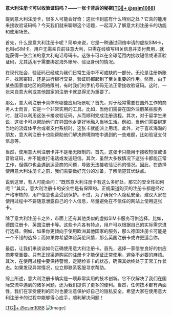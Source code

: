 **意大利注册卡可以收验证码吗？——一张卡背后的秘密[[TG💪+ @esim1088](https://t.me/s/esim1088)]**

提到意大利注册卡，很多人可能会好奇：这张卡到底有什么特别之处？它真的能用来接收验证码吗？今天我们就来聊聊这个话题，一起深入了解意大利注册卡的功能和使用场景。

首先，什么是意大利注册卡呢？简单来说，它是一种通过网络申请的虚拟SIM卡，也叫eSIM卡。用户无需亲自前往意大利，只需在线填写相关信息并支付费用，就能获得一张合法的意大利电话号码卡。这张卡可以在全球范围内接收短信或语音验证码，尤其适用于需要绑定海外账号、验证身份的情况。

在现代社会，验证码已经成为我们日常生活中不可或缺的一部分。无论是注册新账户、找回密码，还是进行银行交易，验证码都起到了至关重要的作用。然而，由于某些国家或地区的网络限制，有时我们的手机号码无法正常接收验证码。这时，一张来自意大利或其他国家的注册卡就显得尤为重要了。

那么，意大利注册卡具体有哪些应用场景呢？首先，对于经常需要在国外工作的商务人士而言，它是一个非常实用的工具。比如，当他们需要在国外注册某些服务时，就可以利用这张卡接收验证码，从而顺利完成注册流程。其次，对于留学生来说，这张卡可以帮助他们在异国他乡更好地融入当地生活。例如，当他们需要绑定当地的流媒体平台或者支付系统时，这张卡就能派上用场。此外，对于喜欢海淘的朋友，意大利注册卡也能帮助他们解决跨境购物中遇到的一些难题，比如验证支付信息等。

当然，使用意大利注册卡并不是毫无限制的。首先，这张卡只能用于接收短信或语音验证码，并不能拨打电话或发送短信。其次，虽然大多数情况下这张卡都能正常工作，但偶尔也会遇到运营商的问题，导致无法接收验证码的情况。因此，在选择使用意大利注册卡之前，我们需要做好充分的准备，了解清楚其优缺点。

说到这里，有人可能会问：“既然意大利注册卡有这么多好处，那它的安全性如何呢？”其实，意大利注册卡的安全性是有保障的。正规渠道购买的注册卡都是经过严格审核的，用户信息也会受到保护。不过，为了确保个人隐私安全，建议大家在使用过程中不要随意泄露自己的个人信息，尽量避免在不信任的网站上使用这张卡。

除了意大利注册卡之外，市面上还有其他类似的虚拟SIM卡服务可供选择。比如，德国注册卡、英国注册卡等。这些卡片各有特点，用户可以根据自己的实际需求进行选择。例如，如果你更倾向于使用欧洲其他国家的服务，那么德国注册卡可能是一个不错的选择；而如果你希望体验英伦风情，那么英国注册卡或许更适合你。

最后，让我们来谈谈如何正确使用意大利注册卡。首先，选择一家信誉良好的供应商非常重要。只有正规渠道购买的注册卡才能保证正常使用，避免不必要的麻烦。其次，在使用过程中要保持警惕，定期检查卡的状态，确保其始终处于正常工作状态。如果发现异常情况，应立即联系客服寻求帮助。

综上所述，意大利注册卡确实是一项非常实用的技术创新。它不仅解决了我们在国际交流中遇到的诸多问题，还为我们提供了更多的便利。当然，任何技术都有两面性，我们在享受便利的同时也要注意保护好自己的隐私安全。希望大家在使用意大利注册卡的过程中能够得心应手，顺利解决问题！

[[TG💪+ @esim1088](https://t.me/s/esim1088) ![Image](https://i.postimg.cc/4NQfJmqS/Snipaste-2025-05-13-00-14-12.png)]